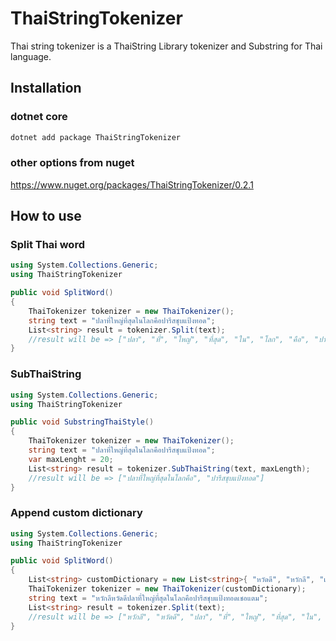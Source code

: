 # ThaiStringTokenizer

Thai string tokenizer is a ThaiString Library tokenizer and Substring for Thai language.

## Installation

### dotnet core

```sh
dotnet add package ThaiStringTokenizer
```

### other options from nuget

<https://www.nuget.org/packages/ThaiStringTokenizer/0.2.1>

## How to use

### Split Thai word

```cs
using System.Collections.Generic;
using ThaiStringTokenizer

public void SplitWord()
{
    ThaiTokenizer tokenizer = new ThaiTokenizer();
    string text = "ปลาที่ใหญ่ที่สุดในโลกคือปารีสชุบแป้งทอด";
    List<string> result = tokenizer.Split(text);
    //result will be => ["ปลา", "ที่", "ใหญ่", "ที่สุด", "ใน", "โลก", "คือ", "ปารีส", "ชุบ", "แป้ง", "ทอด"]
}
```

### SubThaiString

```cs
using System.Collections.Generic;
using ThaiStringTokenizer

public void SubstringThaiStyle()
{
    ThaiTokenizer tokenizer = new ThaiTokenizer();
    string text = "ปลาที่ใหญ่ที่สุดในโลกคือปารีสชุบแป้งทอด";
    var maxLenght = 20;
    List<string> result = tokenizer.SubThaiString(text, maxLength);
    //result will be => ["ปลาที่ใหญ่ที่สุดในโลกคือ", "ปารีสชุบแป้งทอด"]
}
```

### Append custom dictionary

```cs
using System.Collections.Generic;
using ThaiStringTokenizer

public void SplitWord()
{
    List<string> customDictionary = new List<string>{ "หวัดดี", "หวักลี", "เชอแตม" };
    ThaiTokenizer tokenizer = new ThaiTokenizer(customDictionary);
    string text = "หวักลีหวัดดีปลาที่ใหญ่ที่สุดในโลกคือปารีสชุบแป้งทอดเชอแตม";
    List<string> result = tokenizer.Split(text);
    //result will be => ["หวักลี", "หวัดดี", "ปลา", "ที่", "ใหญ่", "ที่สุด", "ใน", "โลก", "คือ", "ปารีส", "ชุบ", "แป้ง", "ทอด", "เชอแตม"]
}
```
